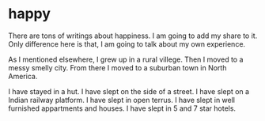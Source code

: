 # happy

There are tons of writings about happiness. I am going to add my share to it. Only difference here is that, I am going to talk about my own experience.

As I mentioned elsewhere, I grew up in a rural villege. Then I moved to a messy smelly city. From there I moved to a suburban town in North America.

I have stayed in a hut. I have slept on the side of a street. I have slept on a Indian railway platform. I have slept in open terrus. I have slept in well furnished appartments and houses. I have slept in 5 and 7 star hotels.


